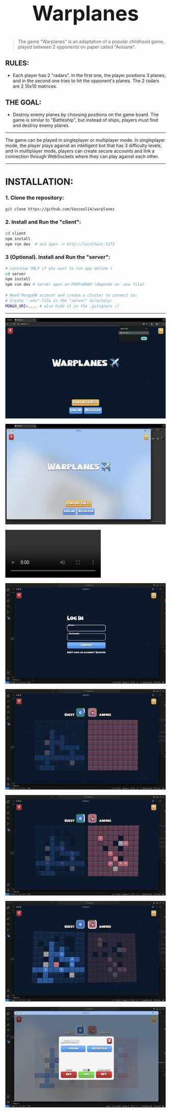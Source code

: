<style>

</style>

<h1 style="text-align: center; font-size: 4rem">Warplanes</h1>

> The game "Warplanes" is an adaptation of a popular childhood game, played between 2 opponents on paper called "Avioane".

## RULES:
- Each player has 2 "radars". In the first one, the player positions 3 planes, and in the second one tries to hit the opponent's planes. The 2 radars are 2 10x10 matrices.

## THE GOAL:
- Destroy enemy planes by choosing positions on the game board. The game is similar to "Battleship", but instead of ships, players must find and destroy enemy planes.

___

The game can be played in singleplayer or multiplayer mode. In singleplayer mode, the player plays against an intelligent bot that has 3 difficulty levels, and in multiplayer mode, players can create secure accounts and link a connection through WebSockets where they can play against each other.

___

# INSTALLATION:

### 1. Clone the repository:  

```bash
git clone https://github.com/Vascool14/warplanes
```

### 2. Install and Run the "client":

```bash
cd client
npm install
npm run dev  # and open -> http://localhost:5173
```

### 3 (Optional). Install and Run the "server":

```bash
# continue ONLY if you want to run app online ⬇️
cd server
npm install
npm run dev # server open on PORT=8080 (depends on .env file)

# Need MongoDB account and create a cluster to connect to:
# Create ".env" file in the "server" directory:
MONGO_URI=.... # also hide it in the .gitignore ;)
```

___


![in-browser](./screenshots/in-browser.png)

![light-mode](./screenshots/light-mode.png)

![recording](./screenshots/pwa-recording.mov)

![log-in](./screenshots/log-in.png)

![game-1](./screenshots/game-1.png)

![game-2](./screenshots/game-2.png)

![game-3](./screenshots/game-3.png)

![menu](./screenshots/menu.png)
